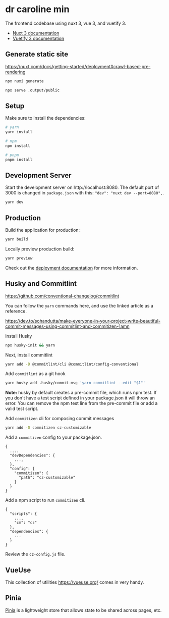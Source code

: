 # dr caroline min

The frontend codebase using nuxt 3, vue 3, and vuetify 3.

- [Nuxt 3 documentation](https://nuxt.com/docs/getting-started/introduction)
- [Vuetify 3 documentation](https://vuetifyjs.com/en/)

## Generate static site

https://nuxt.com/docs/getting-started/deployment#crawl-based-pre-rendering

```bash 
npx nuxi generate

npx serve .output/public
```

## Setup

Make sure to install the dependencies:

```bash
# yarn
yarn install

# npm
npm install

# pnpm
pnpm install
```

## Development Server

Start the development server on http://localhost:8080. The default port of 3000 is changed in `package.json` with this: `"dev": "nuxt dev --port=8080",`.

```bash
yarn dev
```

## Production

Build the application for production:

```bash
yarn build
```

Locally preview production build:

```bash
yarn preview
```

Check out the [deployment documentation](https://nuxt.com/docs/getting-started/deployment) for more information.

## Husky and Commitlint

https://github.com/conventional-changelog/commitlint

You can follow the `yarn` commands here, and use the linked article as a reference.

https://dev.to/sohandutta/make-everyone-in-your-project-write-beautiful-commit-messages-using-commitlint-and-commitizen-1amn

Install Husky

```bash
npx husky-init && yarn
```

Next, install commitlint

```bash
yarn add -D @commitlint/cli @commitlint/config-conventional
```

Add `commitlint` as a git hook

```bash
yarn husky add .husky/commit-msg 'yarn commitlint --edit "$1"'
```

**Note:** husky by default creates a pre-commit file, which runs npm test. If you don't have a test script defined in your package.json it will throw an error. You can remove the npm test line from the pre-commit file or add a valid test script.

Add `commitizen` cli for composing commit messages

```bash
yarn add -D commitizen cz-customizable
```

Add a `commitizen` config to your package.json.

```
{
  ....
  "devDependencies": {
    ...,
  },
  "config": {
    "commitizen": {
      "path": "cz-customizable"
    }
  }
}
```

Add a npm script to run `commitizen` cli.

```
{
  "scripts": {
    ...,
    "cm": "cz"
  },
  "dependencies": {
    ...
  }
}
```

Review the `cz-config.js` file.

## VueUse

This collection of utilities https://vueuse.org/ comes in very handy.

## Pinia

[Pinia](https://pinia.vuejs.org/ssr/nuxt.html) is a lightweight store that allows state to be shared across pages, etc.
